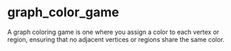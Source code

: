 # graph_color_game
A graph coloring game is one where you assign a color to each vertex or region, ensuring that no adjacent vertices or regions share the same color.
